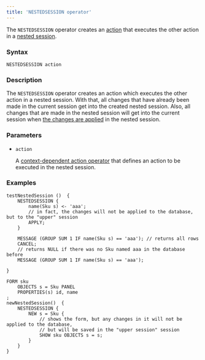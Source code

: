 ```yaml
---
title: 'NESTEDSESSION operator'
---
```


The `NESTEDSESSION` operator creates an [action](Actions.md) that executes the other action in a [nested session](New_session_NEWSESSION_NESTEDSESSION.md#nested).

### Syntax

```
NESTEDSESSION action 
```

### Description

The `NESTEDSESSION` operator creates an action which executes the other action in a nested session. With that, all changes that have already been made in the current session get into the created nested session. Also, all changes that are made in the nested session will get into the current session when [the changes are applied](Apply_changes_APPLY.md) in the nested session.

### Parameters

- `action`

    A [context-dependent action operator](Action_operators.md#contextdependent) that defines an action to be executed in the nested session.

### Examples

```lsf
testNestedSession ()  {
    NESTEDSESSION {
        name(Sku s) <- 'aaa';
        // in fact, the changes will not be applied to the database, but to the "upper" session
        APPLY; 
    }

    MESSAGE (GROUP SUM 1 IF name(Sku s) == 'aaa'); // returns all rows
    CANCEL;
    // returns NULL if there was no Sku named aaa in the database before
    MESSAGE (GROUP SUM 1 IF name(Sku s) == 'aaa'); 

}

FORM sku
    OBJECTS s = Sku PANEL
    PROPERTIES(s) id, name
;
newNestedSession()  {
    NESTEDSESSION {
        NEW s = Sku {
            // shows the form, but any changes in it will not be applied to the database, 
            // but will be saved in the "upper session" session
            SHOW sku OBJECTS s = s;
        }
    }
}
```
